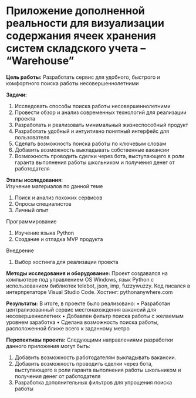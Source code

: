 
# Приложение дополненной реальности для визуализации содержания ячеек хранения систем складского учета – “Warehouse”

**Цель работы:** 
  Разработать сервис для удобного, быстрого и комфортного поиска работы несовершеннолетними

**Задачи:** 
  1) Исследовать способы поиска работы несовершеннолетними 
  2) Провести обзор и анализ современных технологий для реализации проекта 
  3) Разработать и реализовать минимальный жизнеспособный продукт
  4) Разработать удобный и интуитивно понятный интерфейс для пользователя
  5) Сделать возможность поиска работы по ключевым словам
  6) Добавить возможность выкладывать собственные вакансии 
  7) Возможность проводить сделки через бота, выступающего в роли гаранта выполнения работы школьником и получения денег от работодателя


**Этапы исследования:**  
Изучение материалов по данной теме 	
  1.	Поиск и анализ похожих сервисов 
  2.	Опросы специалистов 
  3.	Личный опыт   
 
Программирование 	
  1.	Изучение языка Python 
  2.	Создание и отладка MVP продукта  

Внедрение 	
  1. Выбор хостинга для  реализации проекта 

**Методы исследования и оборудование:** 
  Проект создавался на компьютере под управлением OS Windows, язык Python с использованием библиотек telebot, json, imp, fuzzywuzzy. Код писался в интерпретаторе Visual Studio Code. Хостинг: pythonanywhere.com

**Результаты:** 
В итоге, в проекте было реализовано: 
  •	Разработан централизованный сервис местонахождения вакансий для несовершеннолетних
  •	Добавлен фильтр поиска работы с желаемым уровнем заработка 
  •	Сделана возможность поиска работы, расположенной ближе всего к заданному метро


**Перспективы проекта:** 
Следующими направлениями разработки данного приложения могут быть:  
  1.	Добавить возможность работодателям выкладывать вакансии.
  2.	Добавить возможность проводить сделки через бота, выступающего в роли гаранта выполнения работы школьником и получения денег от работодателя 
  3.	Разработка дополнительных фильтров для упрощения поиска работы 
